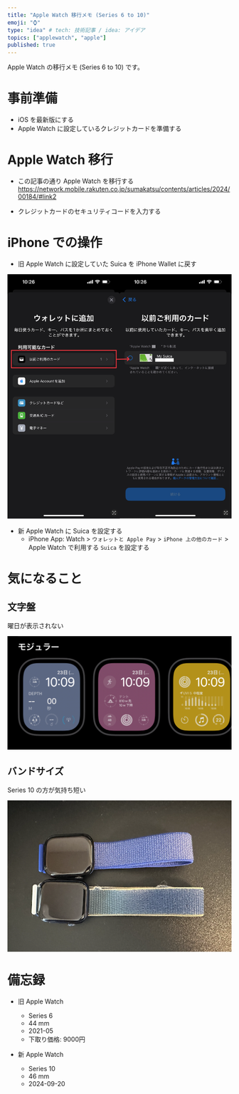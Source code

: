 ```yaml
---
title: "Apple Watch 移行メモ (Series 6 to 10)"
emoji: "⌚"
type: "idea" # tech: 技術記事 / idea: アイデア
topics: ["applewatch", "apple"]
published: true
---
```


Apple Watch の移行メモ (Series 6 to 10) です。

# 事前準備
- iOS を最新版にする
- Apple Watch に設定しているクレジットカードを準備する

# Apple Watch 移行
- この記事の通り Apple Watch を移行する  
    https://network.mobile.rakuten.co.jp/sumakatsu/contents/articles/2024/00184/#link2

- クレジットカードのセキュリティコードを入力する

# iPhone での操作
- 旧 Apple Watch に設定していた Suica を iPhone Wallet に戻す

![](/images/applewatch/apple_watch_suica.png)

- 新 Apple Watch に Suica を設定する
  - iPhone App: Watch > `ウォレットと Apple Pay` > `iPhone 上の他のカード` > Apple Watch で利用する `Suica` を設定する

# 気になること
## 文字盤
曜日が表示されない

![](/images/applewatch/apple_watch_day_of_the_week.png)

## バンドサイズ
Series 10 の方が気持ち短い

![](/images/applewatch/apple_watch_band.png)


# 備忘録
- 旧 Apple Watch
  - Series 6
  - 44 mm
  - 2021-05
  - 下取り価格: 9000円

- 新 Apple Watch
  - Series 10
  - 46 mm
  - 2024-09-20

